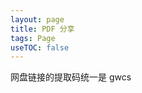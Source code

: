 ```yaml
---
layout: page
title: PDF 分享
tags: Page
useTOC: false
---
```


网盘链接的提取码统一是 gwcs

<div class="center-card-box">
    <a 
        class="image-card"
        style="background: url(https://gitee.com/MarkYutianChen/mark-markdown-imagebed/raw/master/20210415113141.png); background-size: cover;"
        href="https://pan.baidu.com/s/1TYaQ4QyYMJaIdjgk9E__WQ"
    ></a>
    <a 
        class="image-card"
        style="background: url(https://gitee.com/MarkYutianChen/mark-markdown-imagebed/raw/master/20210415112909.png); background-size: cover;"
        href="https://pan.baidu.com/s/1BAEuyQOHqEZfPW9O3aG0xw"
    ></a>
    <a 
        class="image-card"
        style="background: url(https://gitee.com/MarkYutianChen/mark-markdown-imagebed/raw/master/20210415112202.png); background-size: cover;"
        href="https://pan.baidu.com/s/1baxsbtfOcMUCtb4ekeUkXQ"
    ></a>
    <a 
        class="image-card"
        style="background: url(https://gitee.com/MarkYutianChen/mark-markdown-imagebed/raw/master/20210415113354.png); background-size: cover;"
        href="https://pan.baidu.com/s/1vsWTxUsjh6o7HZKj9av3CA"
    ></a>
    <a
        class="image-card"
        style="background: url(https://gitee.com/MarkYutianChen/mark-markdown-imagebed/raw/master/20210415113717.png); background-size: cover;"
        href="https://pan.baidu.com/s/1McYPRjusyryunvjBYdMiag"
    >
    </a>
</div>